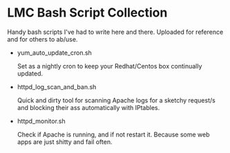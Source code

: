 # LMC Bash Script Collection
Handy bash scripts I've had to write here and there. Uploaded for reference and for others to ab/use. 

- yum_auto_update_cron.sh
  
  Set as a nightly cron to keep your Redhat/Centos box continually updated. 
  
- httpd_log_scan_and_ban.sh

  Quick and dirty tool for scanning Apache logs for a sketchy request/s and blocking their ass automatically with IPtables.

- httpd_monitor.sh
  
  Check if Apache is running, and if not restart it. Because some web apps are just shitty and fail often. 
